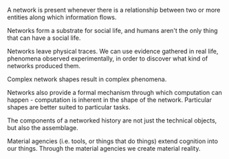 A network is present whenever there is a relationship between two or more entities along which information flows.

Networks form a substrate for social life, and humans aren't the only thing that can have a social life.

Networks leave physical traces. We can use evidence gathered in real life, phenomena observed experimentally, in order to discover what kind of networks produced them.

Complex network shapes result in complex phenomena.

Networks also provide a formal mechanism through which computation can happen - computation is inherent in the shape of the network. Particular shapes are better suited to particular tasks.

The components of a networked history are not just the technical objects, but also the assemblage.

Material agencies (i.e. tools, or things that do things) extend cognition into our things. Through the material agencies we create material reality.